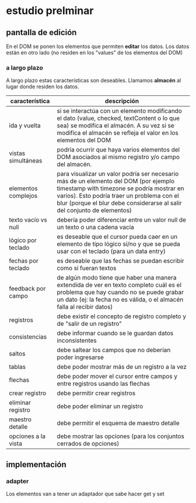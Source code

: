 # estudio prelminar

## pantalla de edición

En el DOM se ponen los elementos que permiten **editar** los datos. Los datos están en otro lado 
(no residen en los "values" de los elementos del DOM)

### a largo plazo

A largo plazo estas características son deseables. Llamamos **almacén** al lugar donde residen los datos. 

característica      | descripción
--------------------|--------------
ida y vuelta        | si se interactúa con un elemento modificando el dato (value, checked, textContent o lo que sea) se modifica el almacén. A su vez si se modifica el almacén se refleja el valor en los elementos del DOM
vistas simultáneas  | podría ocurrir que haya varios elementos del DOM asociados al mismo registro y/o campo del almacén.
elementos complejos | para visualizar un valor podría ser necesario más de un elemento del DOM (por ejemplo timestamp with timezone se podría mostrar en varios). Esto podría traer un problema con el blur (porque el blur debe considerarse al salir del conjunto de elementos)
texto vacío vs null | debería poder diferenciar entre un valor null de un texto o una cadena vacía
lógico por teclado  | es deseable que el cursor pueda caer en un elemento de tipo lógico sí/no y que se pueda usar con el teclado (para un data entry)
fechas por teclado  | es deseable que las fechas se puedan escribir como si fueran textos
feedback por campo  | de algún modo tiene que haber una manera extendida de ver en texto completo cuál es el problema que hay cuando no se puede grabar un dato (ej: la fecha no es válida, o el almacén falla al recibir datos)
registros           | debe existir el concepto de registro completo y de "salir de un registro"
consistencias       | debe informar cuando se le guardan datos inconsistentes
saltos              | debe saltear los campos que no deberían poder ingresarse
tablas              | debe poder mostrar más de un registro a la vez
flechas             | debe poder mover el cursor entre campos y entre registros usando las flechas
crear registro      | debe permitir crear registros
eliminar registro   | debe poder eliminar un registro
maestro detalle     | debe permitir el esquema de maestro detalle
opciones a la vista | debe mostrar las opciones (para los conjuntos cerrados de opciones)

## implementación

### adapter

Los elementos van a tener un adaptador que sabe hacer get y set